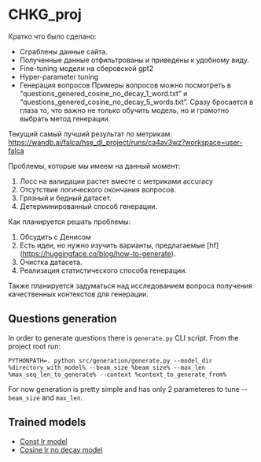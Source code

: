 # CHKG_proj

Кратко что было сделано:
* Сграблены данные сайта.
* Полученные данные отфильтрованы и приведены к удобному виду.
* Fine-tuning модели на сберовской gpt2
* Hyper-parameter tuning
* Генерация вопросов
Примеры вопросов можно посмотреть в “questions_genered_cosine_no_decay_1_word.txt” и “questions_genered_cosine_no_decay_5_words.txt”. Сразу бросается в глаза то, что важно не только обучить модель, но и грамотно выбрать метод генерации.

Текущий самый лучший результат по метрикам:
https://wandb.ai/falca/hse_dl_project/runs/ca4av3wz?workspace=user-falca

Проблемы, которые мы имеем на данный момент: 
1. Лосс на валидации растет вместе с метриками accuracy
2. Отсутствие логического окончания вопросов.
3. Грязный и бедный датасет.
4. Детерминированный способ генерации.

Как планируется решать проблемы:
1. Обсудить с Денисом
2. Есть идеи, но нужно изучить варианты, предлагаемые [hf] (https://huggingface.co/blog/how-to-generate).
3. Очистка датасета.
4. Реализация статистического способа генерации.

Также планируется задуматься над исследованием вопроса получения качественных контекстов для генерации. 


## Questions generation
In order to generate questions there is `generate.py` CLI script. From the project root run:
```
PYTHONPATH=. python src/generation/generate.py --model_dir %directory_with_model% --beam_size %beam_size% --max_len %max_seq_len_to_generate% --context %context_to_generate_from%
```
For now generation is pretty simple and has only 2 parameteres to tune -- `beam_size` and `max_len`.

## Trained models
* [Const lr model](https://hse-dl-models.s3.eu-central-1.amazonaws.com/model_const.tar.gz)
* [Cosine lr no decay model](https://hse-dl-models.s3.eu-central-1.amazonaws.com/cosine_no_decay.tar.gz)


